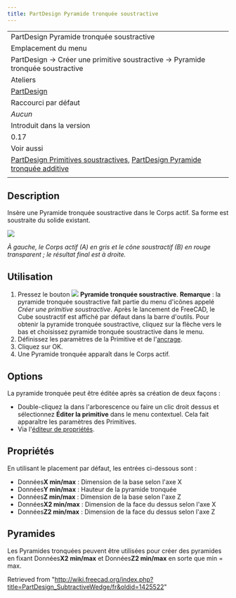 ```yaml
---
title: PartDesign Pyramide tronquée soustractive
---
```

|  |
| --- |
| PartDesign Pyramide tronquée soustractive |
| Emplacement du menu |
| PartDesign → Créer une primitive soustractive → Pyramide tronquée soustractive |
| Ateliers |
| [PartDesign](/PartDesign_Workbench/fr "PartDesign Workbench/fr") |
| Raccourci par défaut |
| *Aucun* |
| Introduit dans la version |
| 0.17 |
| Voir aussi |
| [PartDesign Primitives soustractives](/PartDesign_CompPrimitiveSubtractive/fr "PartDesign CompPrimitiveSubtractive/fr"), [PartDesign Pyramide tronquée additive](/PartDesign_AdditiveWedge/fr "PartDesign AdditiveWedge/fr") |
|  |

## Description

Insère une Pyramide tronquée soustractive dans le Corps actif. Sa forme est soustraite du solide existant.

![](/images/PartDesign_SubtractiveWedge_example.svg)

*À gauche, le Corps actif (A) en gris et le cône soustractif (B) en rouge transparent ; le résultat final est à droite.*

## Utilisation

1. Pressez le bouton ![](/images/PartDesign_SubtractiveWedge.svg) **Pyramide tronquée soustractive**. **Remarque** : la pyramide tronquée soustractive fait partie du menu d'icônes appelé *Créer une primitive soustractive*. Après le lancement de FreeCAD, le Cube soustractif est affiché par défaut dans la barre d'outils. Pour obtenir la pyramide tronquée soustractive, cliquez sur la flèche vers le bas et choisissez pyramide tronquée soustractive dans le menu.
2. Définissez les paramètres de la Primitive et de l'[ancrage](/Part_EditAttachment/fr "Part EditAttachment/fr").
3. Cliquez sur OK.
4. Une Pyramide tronquée apparaît dans le Corps actif.

## Options

La pyramide tronquée peut être éditée après sa création de deux façons :

* Double-cliquez la dans l'arborescence ou faire un clic droit dessus et sélectionnez **Éditer la primitive** dans le menu contextuel. Cela fait apparaître les paramètres des Primitives.
* Via l'[éditeur de propriétés](/Property_editor/fr "Property editor/fr").

## Propriétés

En utilisant le placement par défaut, les entrées ci-dessous sont :

* Données**X min/max** : Dimension de la base selon l'axe X
* Données**Y min/max** : Hauteur de la pyramide tronquée
* Données**Z min/max** : Dimension de la base selon l'axe Z
* Données**X2 min/max** : Dimension de la face du dessus selon l'axe X
* Données**Z2 min/max** : Dimension de la face du dessus selon l'axe Z

## Pyramides

Les Pyramides tronquées peuvent être utilisées pour créer des pyramides en fixant Données**X2 min/max** et Données**Z2 min/max** en sorte que min = max.

Retrieved from "<http://wiki.freecad.org/index.php?title=PartDesign_SubtractiveWedge/fr&oldid=1425522>"